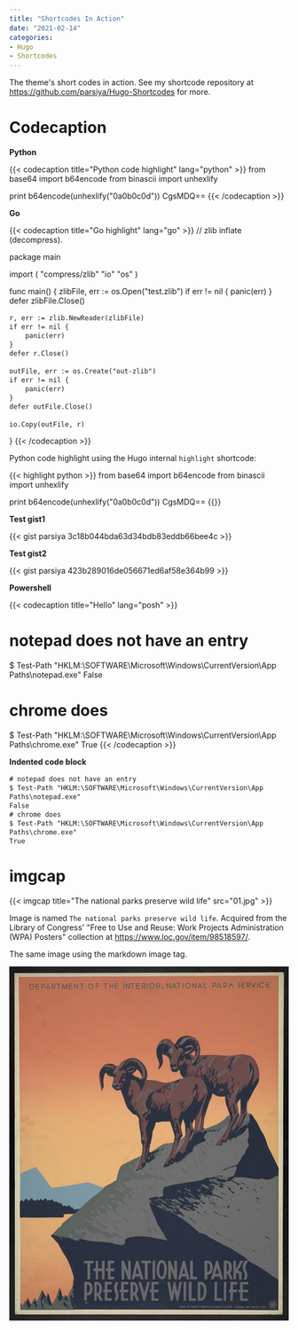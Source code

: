 ```yaml
---
title: "Shortcodes In Action"
date: "2021-02-14"
categories:
- Hugo
- Shortcodes
---
```


The theme's short codes in action. See my shortcode repository at
https://github.com/parsiya/Hugo-Shortcodes for more.

<!--more-->

# Codecaption

**Python**

{{< codecaption title="Python code highlight" lang="python" >}}
from base64 import b64encode
from binascii import unhexlify

print b64encode(unhexlify("0a0b0c0d"))
CgsMDQ==
{{< /codecaption >}}

**Go**

{{< codecaption title="Go highlight" lang="go" >}}
// zlib inflate (decompress).

package main

import (
	"compress/zlib"
	"io"
	"os"
)

func main() {
	zlibFile, err := os.Open("test.zlib")
	if err != nil {
		panic(err)
	}
	defer zlibFile.Close()

	r, err := zlib.NewReader(zlibFile)
	if err != nil {
		panic(err)
	}
	defer r.Close()

	outFile, err := os.Create("out-zlib")
	if err != nil {
		panic(err)
	}
	defer outFile.Close()

	io.Copy(outFile, r)
}
{{< /codecaption >}}


Python code highlight using the Hugo internal `highlight` shortcode:

{{< highlight python >}}
from base64 import b64encode
from binascii import unhexlify

print b64encode(unhexlify("0a0b0c0d"))
CgsMDQ==
{{</highlight >}}

**Test gist1**

{{< gist parsiya 3c18b044bda63d34bdb83eddb66bee4c >}}

**Test gist2**

{{< gist parsiya 423b289016de056671ed6af58e364b99 >}}

**Powershell**

{{< codecaption title="Hello" lang="posh" >}}
# notepad does not have an entry
$ Test-Path "HKLM:\SOFTWARE\Microsoft\Windows\CurrentVersion\App Paths\notepad.exe"
False
# chrome does
$ Test-Path "HKLM:\SOFTWARE\Microsoft\Windows\CurrentVersion\App Paths\chrome.exe"
True
{{< /codecaption >}}

**Indented code block**

    # notepad does not have an entry
    $ Test-Path "HKLM:\SOFTWARE\Microsoft\Windows\CurrentVersion\App Paths\notepad.exe"
    False
    # chrome does
    $ Test-Path "HKLM:\SOFTWARE\Microsoft\Windows\CurrentVersion\App Paths\chrome.exe"
    True

# imgcap
{{< imgcap title="The national parks preserve wild life" src="01.jpg" >}}

Image is named `The national parks preserve wild life`. Acquired from the
Library of Congress' "Free to Use and Reuse: Work Projects Administration (WPA)
Posters" collection at https://www.loc.gov/item/98518597/.

The same image using the markdown image tag.

![](01.jpg)
